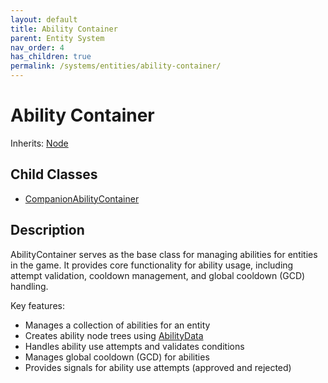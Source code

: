 ```yaml
---
layout: default
title: Ability Container
parent: Entity System
nav_order: 4
has_children: true
permalink: /systems/entities/ability-container/
---
```


# Ability Container

Inherits: [Node](https://docs.godotengine.org/en/stable/classes/class_node.html)

## Child Classes
- [CompanionAbilityContainer](./companion-ability-container.md)

## Description
AbilityContainer serves as the base class for managing abilities for entities in the game. 
It provides core functionality for ability usage, including attempt validation, cooldown management, and global cooldown (GCD) handling.

 Key features:
 - Manages a collection of abilities for an entity
 - Creates ability node trees using [AbilityData]()
 - Handles ability use attempts and validates conditions
 - Manages global cooldown (GCD) for abilities
 - Provides signals for ability use attempts (approved and rejected)